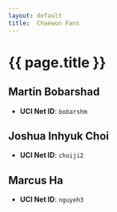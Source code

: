 ```yaml
---
layout: default
title:  Chaewon Fans
---
```


# {{ page.title }}

## Martin Bobarshad
- **UCI Net ID**: `bobarshm`

## Joshua Inhyuk Choi
- **UCI Net ID**: `choiji2`

## Marcus Ha
- **UCI Net ID**: `nguyeh3`
